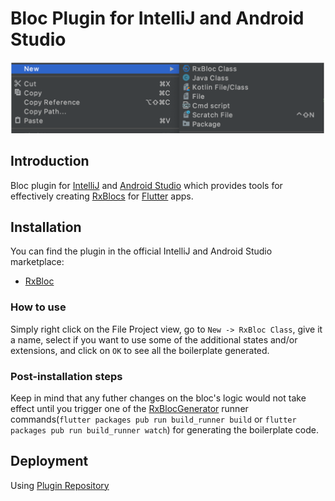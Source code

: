 # Bloc Plugin for IntelliJ and Android Studio

![dialog](https://raw.githubusercontent.com/Prime-Holding/rx_bloc/develop/packages/rx_bloc/doc/asset/android_plugin.png)

## Introduction

Bloc plugin for [IntelliJ](https://www.jetbrains.com/idea/) and [Android Studio](https://developer.android.com/studio/) which provides tools for effectively creating [RxBlocs](https://pub.dev/packages/rx_bloc/) for [Flutter](https://flutter.dev/) apps.

## Installation

You can find the plugin in the official IntelliJ and Android Studio marketplace:

- [RxBloc](https://plugins.jetbrains.com/plugin/16165-rxbloc)

### How to use

Simply right click on the File Project view, go to `New -> RxBloc Class`, give it a name, select if you want to use some of the additional states and/or extensions, and click on `OK` to see all the boilerplate generated.


### Post-installation steps
Keep in mind that any futher changes on the bloc's logic would not take effect until you trigger one of the [RxBlocGenerator](https://pub.dev/packages/rx_bloc_generator) runner commands(`flutter packages pub run build_runner build` or `flutter packages pub run build_runner watch`) for generating the boilerplate code.

## Deployment

Using [Plugin Repository](http://www.jetbrains.org/intellij/sdk/docs/plugin_repository/index.html)
